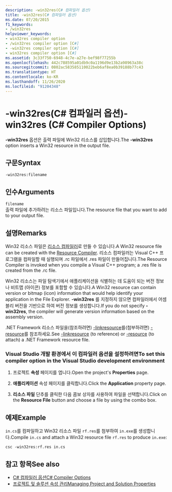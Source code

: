 ```yaml
---
description: -win32res(C# 컴파일러 옵션)
title: -win32res(C# 컴파일러 옵션)
ms.date: 07/20/2015
f1_keywords:
- /win32res
helpviewer_keywords:
- win32res compiler option
- /win32res compiler option [C#]
- -win32res compiler option [C#]
- win32res compiler option [C#]
ms.assetid: 3c33f750-6948-4c7e-a27e-bef98f77255b
ms.openlocfilehash: 442c788595a01db9c0a1196d9e13b2a98963a38c
ms.sourcegitcommit: 0802ac583585110022beb6af8ea0b39188b77c43
ms.translationtype: HT
ms.contentlocale: ko-KR
ms.lasthandoff: 11/26/2020
ms.locfileid: "91204348"
---
```

# <a name="-win32res-c-compiler-options"></a><span data-ttu-id="960d9-103">-win32res(C# 컴파일러 옵션)</span><span class="sxs-lookup"><span data-stu-id="960d9-103">-win32res (C# Compiler Options)</span></span>

<span data-ttu-id="960d9-104">**-win32res** 옵션은 출력 파일에 Win32 리소스를 삽입합니다.</span><span class="sxs-lookup"><span data-stu-id="960d9-104">The **-win32res** option inserts a Win32 resource in the output file.</span></span>  
  
## <a name="syntax"></a><span data-ttu-id="960d9-105">구문</span><span class="sxs-lookup"><span data-stu-id="960d9-105">Syntax</span></span>  
  
```console  
-win32res:filename  
```  
  
## <a name="arguments"></a><span data-ttu-id="960d9-106">인수</span><span class="sxs-lookup"><span data-stu-id="960d9-106">Arguments</span></span>  

 `filename`  
 <span data-ttu-id="960d9-107">출력 파일에 추가하려는 리소스 파일입니다.</span><span class="sxs-lookup"><span data-stu-id="960d9-107">The resource file that you want to add to your output file.</span></span>  
  
## <a name="remarks"></a><span data-ttu-id="960d9-108">설명</span><span class="sxs-lookup"><span data-stu-id="960d9-108">Remarks</span></span>  

 <span data-ttu-id="960d9-109">Win32 리소스 파일은 [리소스 컴파일러](resource-compiler-option.md)로 만들 수 있습니다.</span><span class="sxs-lookup"><span data-stu-id="960d9-109">A Win32 resource file can be created with the [Resource Compiler](resource-compiler-option.md).</span></span> <span data-ttu-id="960d9-110">리소스 컴파일러는 Visual C++ 프로그램을 컴파일할 때 실행되며 .rc 파일에서 .res 파일이 만들어집니다.</span><span class="sxs-lookup"><span data-stu-id="960d9-110">The Resource Compiler is invoked when you compile a Visual C++ program; a .res file is created from the .rc file.</span></span>  
  
 <span data-ttu-id="960d9-111">Win32 리소스는 파일 탐색기에서 애플리케이션을 식별하는 데 도움이 되는 버전 정보나 비트맵 (아이콘) 정보를 포함할 수 있습니다.</span><span class="sxs-lookup"><span data-stu-id="960d9-111">A Win32 resource can contain version or bitmap (icon) information that would help identify your application in the File Explorer.</span></span> <span data-ttu-id="960d9-112">**-win32res** 를 지정하지 않으면 컴파일러에서 어셈블리 버전을 기반으로 하여 버전 정보를 생성합니다.</span><span class="sxs-lookup"><span data-stu-id="960d9-112">If you do not specify **-win32res**, the compiler will generate version information based on the assembly version.</span></span>  
  
 <span data-ttu-id="960d9-113">.NET Framework 리소스 파일을(참조하려면) [-linkresource](./linkresource-compiler-option.md)를(첨부하려면) [-resource](./resource-compiler-option.md)를 참조하세요.</span><span class="sxs-lookup"><span data-stu-id="960d9-113">See [-linkresource](./linkresource-compiler-option.md) (to reference) or [-resource](./resource-compiler-option.md) (to attach) a .NET Framework resource file.</span></span>  
  
### <a name="to-set-this-compiler-option-in-the-visual-studio-development-environment"></a><span data-ttu-id="960d9-114">Visual Studio 개발 환경에서 이 컴파일러 옵션을 설정하려면</span><span class="sxs-lookup"><span data-stu-id="960d9-114">To set this compiler option in the Visual Studio development environment</span></span>  
  
1. <span data-ttu-id="960d9-115">프로젝트 **속성** 페이지를 엽니다.</span><span class="sxs-lookup"><span data-stu-id="960d9-115">Open the project's **Properties** page.</span></span>  
  
2. <span data-ttu-id="960d9-116">**애플리케이션** 속성 페이지를 클릭합니다.</span><span class="sxs-lookup"><span data-stu-id="960d9-116">Click the **Application** property page.</span></span>  
  
3. <span data-ttu-id="960d9-117">**리소스 파일** 단추를 클릭한 다음 콤보 상자를 사용하여 파일을 선택합니다.</span><span class="sxs-lookup"><span data-stu-id="960d9-117">Click on the **Resource File** button and choose a file by using the combo box.</span></span>  
  
## <a name="example"></a><span data-ttu-id="960d9-118">예제</span><span class="sxs-lookup"><span data-stu-id="960d9-118">Example</span></span>  

 <span data-ttu-id="960d9-119">`in.cs`를 컴파일하고 Win32 리소스 파일 `rf.res`를 첨부하여 `in.exe`를 생성합니다.</span><span class="sxs-lookup"><span data-stu-id="960d9-119">Compile `in.cs` and attach a Win32 resource file `rf.res` to produce `in.exe`:</span></span>  
  
```console  
csc -win32res:rf.res in.cs  
```  
  
## <a name="see-also"></a><span data-ttu-id="960d9-120">참고 항목</span><span class="sxs-lookup"><span data-stu-id="960d9-120">See also</span></span>

- [<span data-ttu-id="960d9-121">C# 컴파일러 옵션</span><span class="sxs-lookup"><span data-stu-id="960d9-121">C# Compiler Options</span></span>](./index.md)
- [<span data-ttu-id="960d9-122">프로젝트 및 솔루션 속성 관리</span><span class="sxs-lookup"><span data-stu-id="960d9-122">Managing Project and Solution Properties</span></span>](/visualstudio/ide/managing-project-and-solution-properties)
